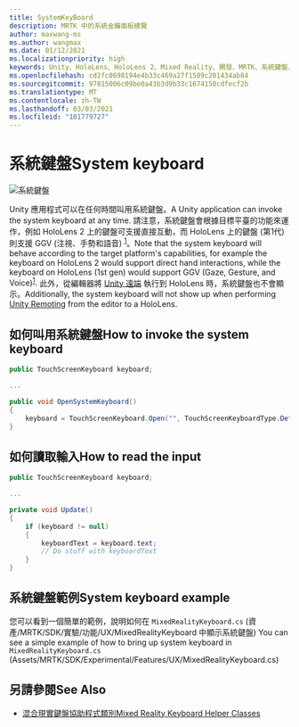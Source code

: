 ```yaml
---
title: SystemKeyBoard
description: MRTK 中的系統金鑰面板總覽
author: maxwang-ms
ms.author: wangmax
ms.date: 01/12/2021
ms.localizationpriority: high
keywords: Unity、HoloLens、HoloLens 2、Mixed Reality、開發、MRTK、系統鍵盤、
ms.openlocfilehash: cd2fc0698194e4b33c469a27f1509c201434ab84
ms.sourcegitcommit: 97815006c09be0a43b3d9b33c1674150cdfecf2b
ms.translationtype: MT
ms.contentlocale: zh-TW
ms.lasthandoff: 03/03/2021
ms.locfileid: "101779727"
---
```

# <a name="system-keyboard"></a><span data-ttu-id="ee367-104">系統鍵盤</span><span class="sxs-lookup"><span data-stu-id="ee367-104">System keyboard</span></span>

![系統鍵盤](../images/system-keyboard/MRTK_SystemKeyboard_Main.png)

<span data-ttu-id="ee367-106">Unity 應用程式可以在任何時間叫用系統鍵盤。</span><span class="sxs-lookup"><span data-stu-id="ee367-106">A Unity application can invoke the system keyboard at any time.</span></span> <span data-ttu-id="ee367-107">請注意，系統鍵盤會根據目標平臺的功能來運作，例如 HoloLens 2 上的鍵盤可支援直接互動，而 HoloLens 上的鍵盤 (第1代) 則支援 GGV (注視、手勢和語音) <sup>[1](https://docs.microsoft.com/windows/mixed-reality/gaze)</sup>。</span><span class="sxs-lookup"><span data-stu-id="ee367-107">Note that the system keyboard will behave according to the target platform's capabilities, for example the keyboard on HoloLens 2 would support direct hand interactions, while the keyboard on HoloLens (1st gen) would support GGV (Gaze, Gesture, and Voice)<sup>[1](https://docs.microsoft.com/windows/mixed-reality/gaze)</sup>.</span></span> <span data-ttu-id="ee367-108">此外，從編輯器將 [Unity 遠端](../tools/holographic-remoting.md) 執行到 HoloLens 時，系統鍵盤也不會顯示。</span><span class="sxs-lookup"><span data-stu-id="ee367-108">Additionally, the system keyboard will not show up when performing [Unity Remoting](../tools/holographic-remoting.md) from the editor to a HoloLens.</span></span>

## <a name="how-to-invoke-the-system-keyboard"></a><span data-ttu-id="ee367-109">如何叫用系統鍵盤</span><span class="sxs-lookup"><span data-stu-id="ee367-109">How to invoke the system keyboard</span></span>

```c#
public TouchScreenKeyboard keyboard;

...

public void OpenSystemKeyboard()
{
    keyboard = TouchScreenKeyboard.Open("", TouchScreenKeyboardType.Default, false, false, false, false);
}
```

## <a name="how-to-read-the-input"></a><span data-ttu-id="ee367-110">如何讀取輸入</span><span class="sxs-lookup"><span data-stu-id="ee367-110">How to read the input</span></span>

```c#
public TouchScreenKeyboard keyboard;

...

private void Update()
{
    if (keyboard != null)
    {
        keyboardText = keyboard.text;
        // Do stuff with keyboardText
    }
}
```

## <a name="system-keyboard-example"></a><span data-ttu-id="ee367-111">系統鍵盤範例</span><span class="sxs-lookup"><span data-stu-id="ee367-111">System keyboard example</span></span>

<span data-ttu-id="ee367-112">您可以看到一個簡單的範例，說明如何在 `MixedRealityKeyboard.cs` (資產/MRTK/SDK/實驗/功能/UX/MixedRealityKeyboard 中顯示系統鍵盤) </span><span class="sxs-lookup"><span data-stu-id="ee367-112">You can see a simple example of how to bring up system keyboard in `MixedRealityKeyboard.cs` (Assets/MRTK/SDK/Experimental/Features/UX/MixedRealityKeyboard.cs)</span></span>

## <a name="see-also"></a><span data-ttu-id="ee367-113">另請參閱</span><span class="sxs-lookup"><span data-stu-id="ee367-113">See Also</span></span>

- [<span data-ttu-id="ee367-114">混合現實鍵盤協助程式類別</span><span class="sxs-lookup"><span data-stu-id="ee367-114">Mixed Reality Keyboard Helper Classes</span></span>](../experimental/mixed-reality-keyboard.md)
